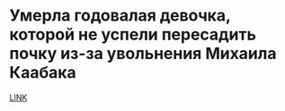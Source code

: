 # Умерла годовалая девочка, которой не успели пересадить почку из-за увольнения Михаила Каабака



[LINK](https://varlamov.ru/3685701.html)
